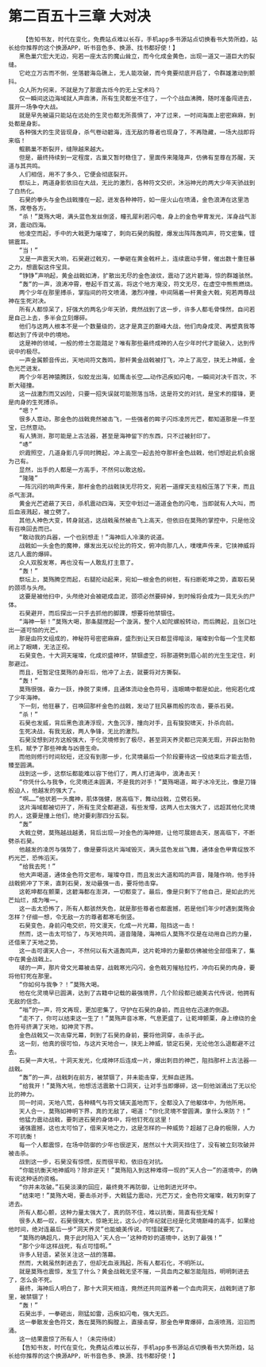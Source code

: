 # 第二百五十三章 大对决
        【告知书友，时代在变化，免费站点难以长存，手机app多书源站点切换看书大势所趋，站长给你推荐的这个换源APP，听书音色多、换源、找书都好使！】
       黑色巢穴宏大无边，宛若一座太古的魔山耸立，而今化成金黄色，出现一道又一道巨大的裂缝。
       它屹立万古而不倒，坐落碧海岛礁上，无人能攻破，而今竟要彻底开启了，令群雄激动到颤抖。
       众人所为何来，不就是为了那震古烁今的无上宝术吗？
       仅一瞬间这边海域就人声鼎沸，所有生灵都坐不住了，一个个战血沸腾，随时准备闯进去，展开一场争夺大战。
       就是早先被逼只能站在远处的生灵也都无所畏惧了，冲了过来，一时间海面上密密麻麻，到处都是身影。
       各种强大的生灵皆现身，杀气卷动碧海，连无敌的尊者也现身了，不再隐藏，一场大战即将来临！
       鲲鹏巢不断裂开，缝隙越来越大。
       但是，最终持续到一定程度，古巢又暂时稳住了，里面传来隆隆声，仿佛有至尊在苏醒，天道与其共鸣。
       人们相信，用不了多久，它便会彻底裂开。
       祭坛上，两道身影依旧在大战，无比的激烈，各种符文交织，沐浴神光的两大少年天骄战到了白热化。
       石昊的拳头与金色战戟撞在一起，迸发各种神符，如一座火山在喷涌，金色浪涛在这里浩荡，席卷各方。
       “杀！”莫殇大喝，满头蓝色发丝倒竖，瞳孔犀利若闪电，身上的金色甲胄发光，浑身战气澎湃，震动四海。
       他凌空而起，手中的大戟更为璀璨了，刺向石昊的胸膛，爆发出阵阵轰鸣声，符文密集，铿锵震耳。
       “当！”
       又是一声震天大响，石昊避过戟刃，一拳砸在黄金戟杆上，连续震动手臂，催出数十重狂暴之力，想震裂这件宝具。
       “铮铮”声响起，黄金战戟如涛，扩散出无尽的金色波纹，震动了这片碧海，惊的群雄骇然。
       “轰“的一声，浪涛冲霄，卷起千百丈高，将这个地方淹没，符文无尽，在虚空中熊熊燃烧。
       两个少年在那里搏杀，掌指间的符文喷涌，激烈冲撞，中间隔着一杆黄金大戟，宛若两尊战神在生死对决。
       所有人都惊呆了，好强大的两名少年天骄，竟然战到了这一步，许多人都毛骨悚然，自问若是自己上去，多半会立刻爆碎。
       他们与这两人根本不是一个数量级的，这才是真正的巅峰大战，他们肉身成灵、再塑真我等都达到了传说中的境地。
       这是神的领域，一般的修士怎能踏足？唯有那些最终成神的人在少年时代才能破入，达到传说中的极尽。
       一声金属颤音传出，天地间符文轰鸣，那杆黄金战戟被打飞，冲上了高空，挟无上神威，金色光芒迸发。
       两个少年若神猿腾跃，似蛟龙出海，如鹰击长空……动作迅疾如闪电，一瞬间对决千百次，不断大碰撞。
       这一战激烈而又凶险，只要一招失误就可能殒落当场，这是符文的对抗，是宝术的撄锋，更是肉身的生死搏杀。
       “嗯？”
       很多人意动，那金色的战戟竟然被击飞，一些强者的眸子闪烁凌厉光芒，都知道那是一件至宝，已然意动。
       有人猜测，那可能是上古法器，甚至是海神留下的东西，只不过被封印了。
       “哧”
       炽霞照空，几道身影几乎同时腾起，冲上高空一起去抢夺那杆金色战戟，他们想趁此机会据为己有。
       显然，出手的人都是一方高手，不然何以敢这般。
       “隆隆”
       一阵沉闷的响声传来，那杆金色的战戟挟无尽符文，宛若一道撑天支柱般压落了下来，而且杀气澎湃。
       黄金光芒遮蔽了天日，杀机震动四海，天空中划过一道道金色的闪电，当即就有人大叫，而后血液溅起，被立劈了。
       其他人神色大变，转身就逃，这战戟虽然被击飞上高天，但依旧在莫殇的掌控中，只是他没有召唤回去而已。
       “敢动我的兵器，一个也别想走！”海神后人冷漠的说道。
       战戟如一头金色的魔神，爆发出无以伦比的符文，俯冲向那几人，噗噗声传来，它挟神威将这几人震的爆碎。
       众人双股发寒，再也没有一人敢乱打主意了。
       “轰！”
       祭坛上，莫殇腾空而起，右腿抡动起来，宛如一根金色的树桩，有扫断乾坤之势，直取石昊的颈项与头颅。
       这要是被他扫中，头颅绝对会被砸成血泥，颈项必然要碎掉，到时候将会成为一具无头的尸体。
       石昊避开，而后探出一只手去抓他的脚踝，想要将他禁锢住。
       “海神一斩！”莫殇大喝，那条腿搅起一个漩涡，整个人如陀螺般转动，而后腾起，且张口吐出一道可怕的光芒。
       那是由符文组成的，神秘符号密密麻麻，盛烈到让天日都显得暗淡，璀璨到令每一个生灵都闭上了眼睛，无法正视。
       石昊变色，十大洞天璀璨，化成炽盛神环，禁锢虚空，将那道劈到眉心前的光生生定住，刹那避过。
       而且，短暂定住莫殇的身形后，他冲了上去，就要将对方撕裂。
       “轰！”
       莫殇很强，奋力一跃，挣脱了束缚，且通体流动金色符号，连眼睛中都是如此，他宛若化成了少年海神。
       下一刻，他狂暴了，召唤回那杆金色的战戟，发动了狂风暴雨般的攻击，要杀石昊。
       “杀！”
       石昊也发威，背后黑色浪涛浮现，大鱼沉浮，撞向对手，且有狻猊啸天，扑杀向前。
       生死决战，有我无敌，两人争锋，无比的激烈。
       石昊没想到对方这般强大，于化灵境修到了极尽，甚至洞天养灵都已完美无瑕，开辟出勃勃生机，赋予了那些神禽与凶兽生命。
       而他则修行时间较短，还没有到那一步，化灵境最后一个阶段要待这一役结束后才能去悟，臻至圆满。
       战到这一步，这祭坛都能难以容下他们了，两人打进海中，浪涛击天！
       “你凭什么与我争，化灵境还未圆满，不是我的对手！”莫殇喝道，眸子冰冷无比，像是刀锋般迫人，他越发的强大了。
       “啊……”他状若一头魔神，肌体强健，居高临下，舞动战戟，立劈石昊。
       这片海域都被切开了，所有生灵全都避退，有些发懵，这两人也太强大了，远超其他化灵境的人，这要是撞上他们，绝对要刹那四分五裂。
       “轰”
       大戟立劈，莫殇越战越勇，背后出现一对金色的海神翅，让他可展翅击天，居高临下，不断劈杀石昊。
       他越发的凌厉与强势了，像是要将这片海域毁灭，满头蓝色发丝飞舞，通体金色甲胄绽放不朽光芒，恐怖滔天。
       “给我去死！”
       他大声喝道，通体金色符文密布，璀璨夺目，而且发出大道和鸣的声音，隆隆作响，他手持战戟俯冲了下来，直刺石昊，发动最强一击，要将他击穿。
       这乾坤都在颤栗，这碧海都在澎湃，一切都变了。最后，像是只剩下了他自己，是如此的光芒灿烂，成为唯一。
       这一击太恐怖了，所有人都骇然失色，就是那些尊者也都震撼，若是他们年少时遇到莫殇会怎样？仔细一想，令无敌一方的尊者都寒毛倒竖。
       石昊变色，身前闪电交织，符文漫天，化成一片光幕，阻挡这一击！
       然而，这一击太可怕了，与天地共鸣，道音隆隆，海神后人莫殇不仅是在动用自己的力量，还借来了天地之势。
       这一击可谓天人合一，不然何以有大道轰鸣声，这片乾坤的力量都仿佛被他全部借来了，集中在黄金战戟上。
       啵的一声，那片骨文光幕被击穿，战戟寒光闪闪，金色戟刃摧枯拉朽，冲向石昊的肉身，要将他钉死在那里。
       “你如何与我争？！”莫殇大喝。
       他在化灵境早已圆满，达到了古籍中记载的最强境界，几个阶段都已媲美古代传说，他拥有无敌的信念。
       “嗡”的一声，符文再现，更加密集了，守护在石昊的身前，而且他在迅速的倒退。
       “走不了，你可以结束这一生了！”莫殇声音冰寒，气息更盛了，让乾坤颤栗，身上缭绕的金色符号挤满了天地，如神灵下界。
       金色战戟又一次击穿光幕，刺到了石昊的身前，要将他洞穿，击杀于此。
       这一刻，他真的很可怕，与这片天地合一，挟无上神威，锁定石昊，无论他怎么退都避不过去。
       石昊一声大吼，十洞天发光，化成神环后连成一片，爆出刺目的神芒，阻挡那杆上古法器——战戟。
       “轰”的一声，战戟刺在前方，被禁锢了，并未能击穿，无鲜血迸溅。
       “给我开！”莫殇大吼，他想活活震散十口洞天，让对手当即爆碎，这一刻他汹涌出了无以伦比的神力。
       同一时间，天地八荒，各种精气与符文铺天盖地而下，全都没入了他躯体中，为他所用。
       天人合一，莫殇如神明下界，真的无敌了，喝道：“你化灵境不曾圆满，拿什么来防？！”
       他猛力震动战戟，要刺进石昊的身体中，将他钉死在这里！
       诸强震撼，这也太可怕了，借来天地之力，这是怎样的一种威势？超越了己身的极限，人力不可抗衡！
       每一个人都震惊，在场中防御的少年也很逆天，居然以十大洞天挡住了，没有被立刻攻破并被击杀。
       战到这一步，石昊没有惊慌，反而很平和，依旧在对抗。
       “你能抗衡天地神威吗？除非逆天！”莫殇陷入到这种难得一现的“天人合一”的道境中，的确有说这种话的资格。
       “你并未攻破。”石昊淡漠的回应，最终竟不再防御，让他刺进光环中。
       “结束吧！”莫殇大喝，要击杀对手，大戟猛力震动，光芒万丈，金色符文璀璨，戟刃刺穿了进去。
       所有人都心颤，这种力量太强大了，真的防不住，难以抗衡，简直有些无解！
       很多人都一叹，石昊很强大，惊艳无比，这么小的年纪就已经是化灵境巅峰的高手，如果给他时间，绝对连最后一步“洞天养灵”也能媲美传说，可惜就要死了。
       “莫殇的确超凡，竟于此时陷入‘天人合一’这种奇妙的道境中，达到了最强！”
       “那个少年这样战死，有点可惜啊。”
       许多人轻语，紧张关注这一战的落幕。
       然而，大戟虽然刺进去了，但却无血液溅起，所有人都石化，不明所以。
       就是莫殇也震惊，发生了什么？黄金战戟无坚不摧，一具血肉之躯怎能阻挡，明明刺进去了，怎么会不死。
       最终，海神后人明白了，那十大洞天相连，竟然还共同滋养着一个血肉洞天，战戟刺进了那里，被禁锢了！
       “轰！”
       石昊出手，一拳砸出，刚猛如雷，迅疾如闪电，强大无匹。
       这一拳散发金色符文，轰在莫殇的胸膛上，直接击穿，那金色甲胄爆碎，血液喷溅，汩汩而涌。
       这一结果震惊了所有人！（未完待续）
       【告知书友，时代在变化，免费站点难以长存，手机app多书源站点切换看书大势所趋，站长给你推荐的这个换源APP，听书音色多、换源、找书都好使！】